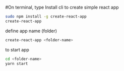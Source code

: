 #On terminal, type
Install cli to create simple react app
```sh
sudo npm install -g create-react-app
create-react-app
```

define app name (folder)
```sh
create-react-app <folder-name>
```
to start app
```sh
cd <folder-name>
yarn start
```